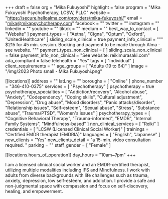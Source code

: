 +++
draft = false
org = "Mika Fukuyoshi"
highlight = false
program = "Mika Fukuyoshi Psychotherapy, LCSW, PLLC"
website = "https://secure.helloalma.com/providers/mika-fukuyoshi/"
email = "mika@mikapsychotherapy.com"
facebook = ""
twitter = ""
instagram = ""
linkedin = ""
youtube = ""
tiktok = ""
medium = ""
best_way_to_contact = [ "Website" ]
payment_types = [ "Aetna", "Cigna", "Optum", "Oxford", "UnitedHealthcare" ]
sliding_scale_clinical = true
payment_info_clinical = """
$215 for 45 min. session. 
Booking and payment to be made through Alma - see website. """
payment_types_non_clinical = [ ]
sliding_scale_non_clinical = false
payment_info_non_clinical = "See website: reikimurasaki.com"
ada_compliant = false
telehealth = "Yes"
tags = [ "individual" ]
client_requirements = ""
age_groups = [ "Adults (19 to 64)" ]
image = "/img/2023 Photo small - Mika Fukuyoshi.png"

[[locations]]
address = ""
latLng = ""
boroughs = [ "Online" ]
phone_number = "346-410-0375"
services = [ "Psychotherapy" ]
psychotherapy = true
psychotherapy_specialties = [
  "Addiction/recovery",
  "Alcohol abuse",
  "Anxiety",
  "Codependency",
  "Coping skills",
  "Cultural adjustment",
  "Depression",
  "Drug abuse",
  "Mood disorders",
  "Panic attacks/disorder",
  "Relationship issues",
  "Self-esteem",
  "Sexual abuse",
  "Stress",
  "Substance abuse",
  "Trauma/PTSD",
  "Women's issues"
]
psychotherapy_types = [
  "Cognitive Behavioral Therapy",
  "Trauma-informed",
  "EMDR",
  "Internal Family Systems",
  "Mindfulness-based"
]
non_clinical_services = [ "Reiki" ]
credentials = [ "LCSW (Licensed Clinical Social Worker)" ]
trainings = "Certified EMDR therapist (EMDRIA)"
languages = [ "English", "Japanese" ]
new_clients = "Yes"
new_clients_detail = "a 15-min. video consultation required. "
parking = ""
staff_gender = [ "Female" ]

  [[locations.hours_of_operation]]
  day_hours = "10am~7pm"
+++

I am a licensed clinical social worker and an EMDR-certified therapist, utilizing multiple modalities including IFS and Mindfulness. I work with adults from diverse backgrounds with life challenges such as trauma, anxiety, depression, low self-esteem, and addiction. I provide a safe and non-judgmental space with compassion and focus on self-discovery, healing, and empowerment.
